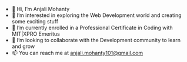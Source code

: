 - 👋 Hi, I’m Anjali Mohanty
- 👀 I’m interested in exploring the Web Development world and creating some exciting stuff 
- 🌱 I’m currently enrolled in a Professional Certificate in Coding with MIT|XPRO Emeritus
- 💞️ I’m looking to collaborate with the Development community to learn and grow
- 📫 You can reach me at anjali.mohanty101@gmail.com

<!---
amohanty101/amohanty101 is a ✨ special ✨ repository because its `README.md` (this file) appears on your GitHub profile.
You can click the Preview link to take a look at your changes.
--->
